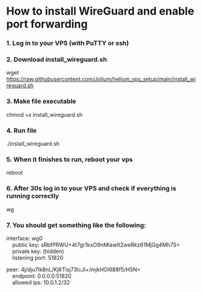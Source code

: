 # How to install WireGuard and enable port forwarding

### 1. Log in to your VPS (with PuTTY or ssh)

### 2. Download install_wireguard.sh
wget https://raw.githubusercontent.com/Jolium/helium_vps_setup/main/install_wireguard.sh

### 3. Make file executable
chmod +x install_wireguard.sh

### 4. Run file
./install_wireguard.sh

### 5. When it finishes to run, reboot your vps
reboot

### 6. After 30s log in to your VPS and check if everything is running correctly
wg

### 7. You should get something like the following:
interface: wg0
<br />&nbsp;&nbsp;&nbsp;&nbsp;public key: sRbfPRWU+4t7gr1kxO9nMIawIt2weRkz61MjGg4Mh7S=
<br />&nbsp;&nbsp;&nbsp;&nbsp;private key: (hidden)
<br />&nbsp;&nbsp;&nbsp;&nbsp;listening port: 51820
  
peer: 4j/dju7lk8nL/Kj6Tlsj73lcJl+/mjkHOl688f5/H5N=
<br />&nbsp;&nbsp;&nbsp;&nbsp;endpoint: 0.0.0.0:51820
<br />&nbsp;&nbsp;&nbsp;&nbsp;allowed ips: 10.0.1.2/32
